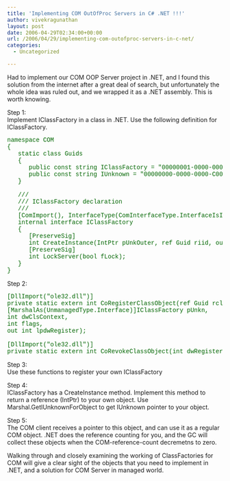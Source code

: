 ```yaml
---
title: 'Implementing COM OutOfProc Servers in C# .NET !!!'
author: vivekragunathan
layout: post
date: 2006-04-29T02:34:00+00:00
url: /2006/04/29/implementing-com-outofproc-servers-in-c-net/
categories:
  - Uncategorized

---
```

Had to implement our COM OOP Server project in .NET, and I found this solution from the internet after a great deal of search, but unfortunately the whole idea was ruled out, and we wrapped it as a .NET assembly. This is worth knowing.

Step 1:  
Implement IClassFactory in a class in .NET. Use the following definition for IClassFactory.

<pre style="color:#006600;font-family:'Courier New';font-size:100%;">namespace COM<br />{<br />   static class Guids<br />   {<br />      public const string IClassFactory = "00000001-0000-0000-C000-000000000046";<br />      public const string IUnknown = "00000000-0000-0000-C000-000000000046";<br />   }<br />   <br />   /// <br />   /// IClassFactory declaration<br />   /// <br />   [ComImport(), InterfaceType(ComInterfaceType.InterfaceIsIUnknown), Guid(COM.Guids.IClassFactory)]<br />   internal interface IClassFactory<br />   {<br />      [PreserveSig]<br />      int CreateInstance(IntPtr pUnkOuter, ref Guid riid, out IntPtr ppvObject);<br />      [PreserveSig]<br />      int LockServer(bool fLock);<br />   }<br />}<br /></pre>

Step 2:

<pre><span style="color:#006600;font-family:'Courier New';font-size:100%;">[DllImport("ole32.dll")]<br />private static extern int CoRegisterClassObject(ref Guid rclsid,<br />[MarshalAs(UnmanagedType.Interface)]IClassFactory pUnkn,<br />int dwClsContext,<br />int flags,<br />out int lpdwRegister);<br /><br />[DllImport("ole32.dll")]<br />private static extern int CoRevokeClassObject(int dwRegister);<br /></span></pre>

Step 3:  
Use these functions to register your own IClassFactory

Step 4:  
IClassFactory has a CreateInstance method. Implement this method to return a reference (IntPtr) to your own object. Use Marshal.GetIUnknownForObject to get IUnknown pointer to your object.

Step 5:  
The COM client receives a pointer to this object, and can use it as a regular COM object. .NET does the reference counting for you, and the GC will collect these objects when the COM-reference-count decremetns to zero.

Walking through and closely examining the working of ClassFactories for COM will give a clear sight of the objects that you need to implement in .NET, and a solution for COM Server in managed world.
